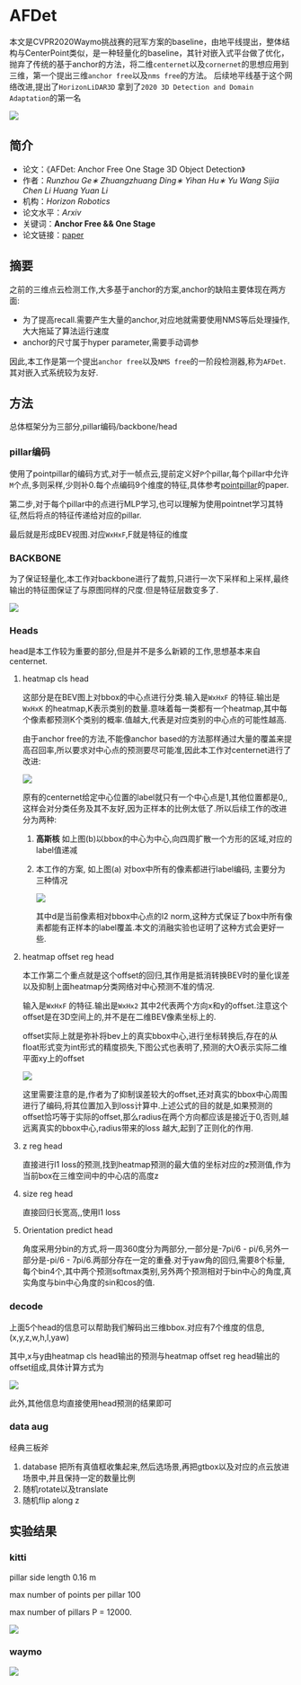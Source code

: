 # AFDet



本文是CVPR2020Waymo挑战赛的冠军方案的baseline，由地平线提出，整体结构与CenterPoint类似，是一种轻量化的baseline，其针对嵌入式平台做了优化，抛弃了传统的基于anchor的方法，将二维`centernet`以及`cornernet`的思想应用到三维，第一个提出三维`anchor free`以及`nms free`的方法。 后续地平线基于这个网络改进,提出了`HorizonLiDAR3D` 拿到了`2020 3D Detection and Domain Adaptation`的第一名

<!--more-->

![](https://pictures-1309138036.cos.ap-nanjing.myqcloud.com/img/20220323143601.png)

## 简介

-   论文：《AFDet: Anchor Free One Stage 3D Object Detection》
-   作者：_Runzhou Ge∗ Zhuangzhuang Ding∗ Yihan Hu∗ Yu Wang Sijia Chen Li Huang Yuan Li_
-   机构：_Horizon Robotics_
-   论文水平：_Arxiv_
-   关键词：**Anchor Free && One Stage**
-   论文链接：[paper](https://arxiv.org/pdf/2006.12671.pdf)


## 摘要

之前的三维点云检测工作,大多基于anchor的方案,anchor的缺陷主要体现在两方面:

-   为了提高recall.需要产生大量的anchor,对应地就需要使用NMS等后处理操作,大大拖延了算法运行速度
-   anchor的尺寸属于hyper parameter,需要手动调参

因此,本工作是第一个提出`anchor free`以及`NMS free`的一阶段检测器,称为`AFDet`.其对嵌入式系统较为友好.

## 方法

总体框架分为三部分,pillar编码/backbone/head

### pillar编码

使用了pointpillar的编码方式,对于一帧点云,提前定义好`P`个pillar,每个pillar中允许`M`个点,多则采样,少则补0.每个点编码9个维度的特征,具体参考[pointpillar](https://www.notion.so/PointPillars-e8d38cc1ef484587aa20ecdcee864e8c)的paper.

第二步,对于每个pillar中的点进行MLP学习,也可以理解为使用pointnet学习其特征,然后将点的特征传递给对应的pillar.

最后就是形成BEV视图.对应`WxHxF`,F就是特征的维度

### BACKBONE

为了保证轻量化,本工作对backbone进行了裁剪,只进行一次下采样和上采样,最终输出的特征图保证了与原图同样的尺度.但是特征层数变多了.

![](https://pictures-1309138036.cos.ap-nanjing.myqcloud.com/img/20220323143803.png)


### Heads

head是本工作较为重要的部分,但是并不是多么新颖的工作,思想基本来自centernet.

1.  heatmap cls head
    
    这部分是在BEV图上对bbox的中心点进行分类.输入是`WxHxF` 的特征.输出是`WxHxK` 的heatmap,K表示类别的数量.意味着每一类都有一个heatmap,其中每个像素都预测K个类别的概率.值越大,代表是对应类别的中心点的可能性越高.
    
    由于anchor free的方法,不能像anchor based的方法那样通过大量的覆盖来提高召回率,所以要求对中心点的预测要尽可能准,因此本工作对centernet进行了改进:
    
    ![](https://pictures-1309138036.cos.ap-nanjing.myqcloud.com/img/20220323143852.png)

    
    原有的centernet给定中心位置的label就只有一个中心点是1,其他位置都是0,,这样会对分类任务及其不友好,因为正样本的比例太低了.所以后续工作的改进分为两种:
    
    1.  **高斯核** 如上图(b)以bbox的中心为中心,向四周扩散一个方形的区域,对应的label值递减
        
    2.  本工作的方案, 如上图(a) 对box中所有的像素都进行label编码, 主要分为三种情况
        
        ![](https://pictures-1309138036.cos.ap-nanjing.myqcloud.com/img/20220323143929.png)

        
        其中d是当前像素相对bbox中心点的l2 norm,这种方式保证了box中所有像素都能有正样本的label覆盖.本文的消融实验也证明了这种方式会更好一些.
        
2.  heatmap offset reg head
    
    本工作第二个重点就是这个offset的回归,其作用是抵消转换BEV时的量化误差以及抑制上面heatmap分类网络对中心预测不准的情况.
    
    输入是`WxHxF` 的特征.输出是`WxHx2` 其中2代表两个方向x和y的offset.注意这个offset是在3D空间上的,并不是在二维BEV像素坐标上的.
    
    offset实际上就是弥补将bev上的真实bbox中心,进行坐标转换后,存在的从float形式变为int形式的精度损失,下图公式也表明了,预测的大O表示实际二维平面xy上的offset
    
    ![](https://pictures-1309138036.cos.ap-nanjing.myqcloud.com/img/20220323144112.png)

    
    这里需要注意的是,作者为了抑制误差较大的offset,还对真实的bbox中心周围进行了编码,将其位置加入到loss计算中.上述公式的目的就是,如果预测的offset恰巧等于实际的offset,那么radius在两个方向都应该是接近于0,否则,越远离真实的bbox中心,radius带来的loss 越大,起到了正则化的作用.
    
3.  z reg head
    
    直接进行l1 loss的预测,找到heatmap预测的最大值的坐标对应的z预测值,作为当前box在三维空间中的中心店的高度z
    
4.  size reg head
    
    直接回归长宽高,,使用l1 loss
    
5.  Orientation predict head
    
    角度采用分bin的方式,将一周360度分为两部分,一部分是-7pi/6 - pi/6,另外一部分是-pi/6 - 7pi/6.两部分存在一定的重叠.对于yaw角的回归,需要8个标量,每个bin4个,其中两个预测softmax类别,另外两个预测相对于bin中心的角度,真实角度与bin中心角度的sin和cos的值.
    

### decode

上面5个head的信息可以帮助我们解码出三维bbox.对应有7个维度的信息,(x,y,z,w,h,l,yaw)

其中,x与y由heatmap cls head输出的预测与heatmap offset reg head输出的offset组成,具体计算方式为

![](https://pictures-1309138036.cos.ap-nanjing.myqcloud.com/img/20220323144200.png)


此外,其他信息均直接使用head预测的结果即可

### data aug

经典三板斧

1.  database 把所有真值框收集起来,然后选场景,再把gtbox以及对应的点云放进场景中,并且保持一定的数量比例
2.  随机rotate以及translate
3.  随机flip along z

## 实验结果

### kitti

pillar side length 0.16 m

max number of points per pillar 100

max number of pillars P = 12000.

![](https://pictures-1309138036.cos.ap-nanjing.myqcloud.com/img/20220323144254.png)


### waymo
![](https://pictures-1309138036.cos.ap-nanjing.myqcloud.com/img/20220323144305.png)


